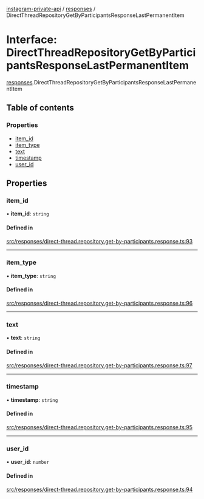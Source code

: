 [instagram-private-api](../../README.md) / [responses](../../modules/responses.md) / DirectThreadRepositoryGetByParticipantsResponseLastPermanentItem

# Interface: DirectThreadRepositoryGetByParticipantsResponseLastPermanentItem

[responses](../../modules/responses.md).DirectThreadRepositoryGetByParticipantsResponseLastPermanentItem

## Table of contents

### Properties

- [item\_id](DirectThreadRepositoryGetByParticipantsResponseLastPermanentItem.md#item_id)
- [item\_type](DirectThreadRepositoryGetByParticipantsResponseLastPermanentItem.md#item_type)
- [text](DirectThreadRepositoryGetByParticipantsResponseLastPermanentItem.md#text)
- [timestamp](DirectThreadRepositoryGetByParticipantsResponseLastPermanentItem.md#timestamp)
- [user\_id](DirectThreadRepositoryGetByParticipantsResponseLastPermanentItem.md#user_id)

## Properties

### item\_id

• **item\_id**: `string`

#### Defined in

[src/responses/direct-thread.repository.get-by-participants.response.ts:93](https://github.com/Nerixyz/instagram-private-api/blob/b3351b9/src/responses/direct-thread.repository.get-by-participants.response.ts#L93)

___

### item\_type

• **item\_type**: `string`

#### Defined in

[src/responses/direct-thread.repository.get-by-participants.response.ts:96](https://github.com/Nerixyz/instagram-private-api/blob/b3351b9/src/responses/direct-thread.repository.get-by-participants.response.ts#L96)

___

### text

• **text**: `string`

#### Defined in

[src/responses/direct-thread.repository.get-by-participants.response.ts:97](https://github.com/Nerixyz/instagram-private-api/blob/b3351b9/src/responses/direct-thread.repository.get-by-participants.response.ts#L97)

___

### timestamp

• **timestamp**: `string`

#### Defined in

[src/responses/direct-thread.repository.get-by-participants.response.ts:95](https://github.com/Nerixyz/instagram-private-api/blob/b3351b9/src/responses/direct-thread.repository.get-by-participants.response.ts#L95)

___

### user\_id

• **user\_id**: `number`

#### Defined in

[src/responses/direct-thread.repository.get-by-participants.response.ts:94](https://github.com/Nerixyz/instagram-private-api/blob/b3351b9/src/responses/direct-thread.repository.get-by-participants.response.ts#L94)

